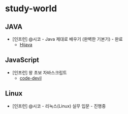 # study-world

## JAVA
- [인프런] @시코 - Java 제대로 배우기 (완벽한 기본기) - 완료
  - [Hijava](https://github.com/heum-ji/study-world/tree/main/Java/HiJava)

## JavaScript
- [인프런] 왕 초보 자바스크립트
  - [code-devil](https://github.com/heum-ji/study-world/tree/main/JavaScript/code-devil)

## Linux
- [인프런] @시코 - 리눅스(Linux) 실무 입문 - 진행중
